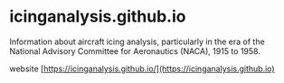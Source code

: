 # icinganalysis.github.io
Information about aircraft icing analysis, particularly in the era of the National Advisory Committee for Aeronautics (NACA), 1915 to 1958.

website [https://icinganalysis.github.io/](https://icinganalysis.github.io)
